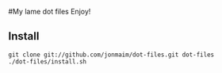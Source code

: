 #My lame dot files
Enjoy!

## Install

    git clone git://github.com/jonmaim/dot-files.git dot-files
    ./dot-files/install.sh
